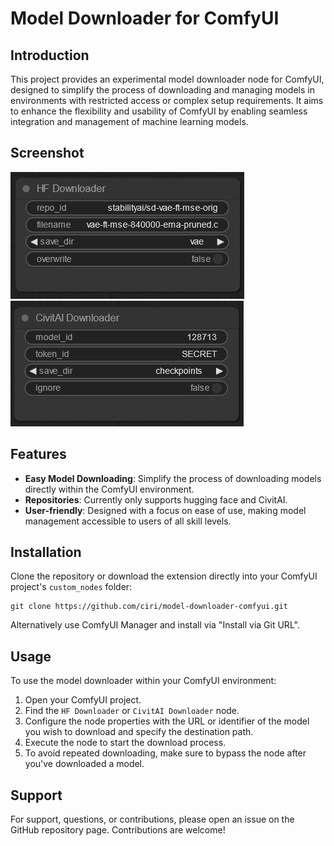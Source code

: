 # Model Downloader for ComfyUI

<div align="center">
    <picture>
        <source media="(prefers-color-scheme: light)" srcset="https://github.com/ciri/comfyui-model-downloader/blob/main/assets/logo.svg?raw=true">
    </picture>
</div>


## Introduction
This project provides an experimental model downloader node for ComfyUI, designed to simplify the process of downloading and managing models in environments with restricted access or complex setup requirements. It aims to enhance the flexibility and usability of ComfyUI by enabling seamless integration and management of machine learning models.

## Screenshot

![Alt text](doc/hf-downloader.png?raw=true "HF")
![Alt text](doc/civitai-downloader.png?raw=true "CivitAI")

## Features
- **Easy Model Downloading**: Simplify the process of downloading models directly within the ComfyUI environment.
- **Repositories**: Currently only supports hugging face and CivitAI.
- **User-friendly**: Designed with a focus on ease of use, making model management accessible to users of all skill levels.

## Installation

Clone the repository or download the extension directly into your ComfyUI project's `custom_nodes` folder:

```
git clone https://github.com/ciri/model-downloader-comfyui.git
```

Alternatively use ComfyUI Manager and install via "Install via Git URL". 

## Usage
To use the model downloader within your ComfyUI environment:
1. Open your ComfyUI project.
2. Find the `HF Downloader` or `CivitAI Downloader` node.
3. Configure the node properties with the URL or identifier of the model you wish to download and specify the destination path.
4. Execute the node to start the download process.
5. To avoid repeated downloading, make sure to bypass the node after you've downloaded a model.

## Support
For support, questions, or contributions, please open an issue on the GitHub repository page. Contributions are welcome!